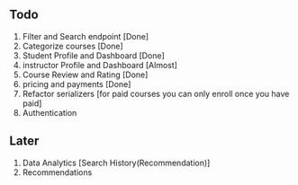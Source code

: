 ## Todo

1. Filter and Search endpoint [Done]
2. Categorize courses [Done]
3. Student Profile and Dashboard [Done]
4. instructor Profile and Dashboard [Almost]
5. Course Review and Rating [Done]
6. pricing and payments [Done]
7. Refactor serializers [for paid courses you can only enroll once you have paid]
8. Authentication

## Later

1. Data Analytics [Search History(Recommendation)]
2. Recommendations
